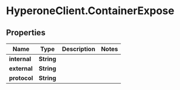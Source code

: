 # HyperoneClient.ContainerExpose

## Properties

Name | Type | Description | Notes
------------ | ------------- | ------------- | -------------
**internal** | **String** |  | 
**external** | **String** |  | 
**protocol** | **String** |  | 



